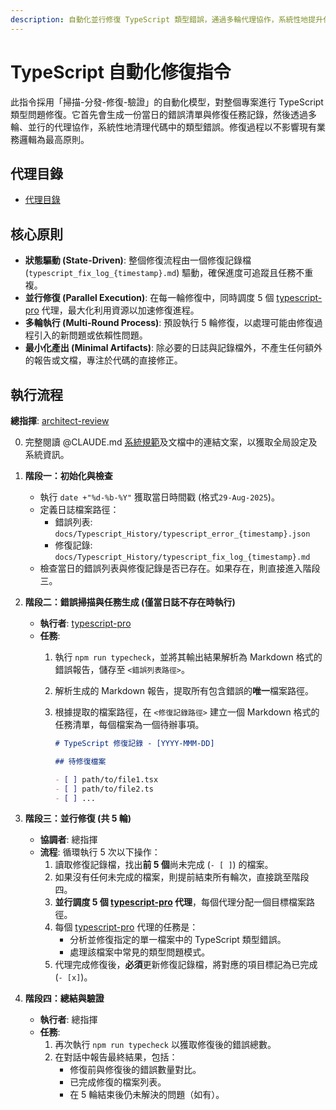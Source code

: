 ```yaml
---
description: 自動化並行修復 TypeScript 類型錯誤，通過多輪代理協作，系統性地提升代碼庫的類型安全。
---
```


# TypeScript 自動化修復指令

此指令採用「掃描-分發-修復-驗證」的自動化模型，對整個專案進行 TypeScript 類型問題修復。它首先會生成一份當日的錯誤清單與修復任務記錄，然後透過多輪、並行的代理協作，系統性地清理代碼中的類型錯誤。修復過程以不影響現有業務邏輯為最高原則。

## 代理目錄

- [代理目錄](/Users/chun/Documents/PennineWMS/online-stock-control-system/.claude/agents)

## 核心原則

- **狀態驅動 (State-Driven)**: 整個修復流程由一個修復記錄檔 (`typescript_fix_log_{timestamp}.md`) 驅動，確保進度可追蹤且任務不重複。
- **並行修復 (Parallel Execution)**: 在每一輪修復中，同時調度 5 個 [typescript-pro](../agents/typescript-pro.md) 代理，最大化利用資源以加速修復進程。
- **多輪執行 (Multi-Round Process)**: 預設執行 5 輪修復，以處理可能由修復過程引入的新問題或依賴性問題。
- **最小化產出 (Minimal Artifacts)**: 除必要的日誌與記錄檔外，不產生任何額外的報告或文檔，專注於代碼的直接修正。

## 執行流程

**總指揮**: [architect-review](../agents/architect-review.md)

0.  完整閱讀 @CLAUDE.md [系統規範](../../CLAUDE.local.md)及文檔中的連結文案，以獲取全局設定及系統資訊。

1.  **階段一：初始化與檢查**
    - 執行 `date +"%d-%b-%Y"` 獲取當日時間戳 (格式`29-Aug-2025`)。
    - 定義日誌檔案路徑：
      - 錯誤列表: `docs/Typescript_History/typescript_error_{timestamp}.json`
      - 修復記錄: `docs/Typescript_History/typescript_fix_log_{timestamp}.md`
    - 檢查當日的錯誤列表與修復記錄是否已存在。如果存在，則直接進入階段三。

2.  **階段二：錯誤掃描與任務生成 (僅當日誌不存在時執行)**
    - **執行者**: [typescript-pro](../agents/typescript-pro.md)
    - **任務**:
      1.  執行 `npm run typecheck`，並將其輸出結果解析為 Markdown 格式的錯誤報告，儲存至 `<錯誤列表路徑>`。
      2.  解析生成的 Markdown 報告，提取所有包含錯誤的**唯一**檔案路徑。
      3.  根據提取的檔案路徑，在 `<修復記錄路徑>` 建立一個 Markdown 格式的任務清單，每個檔案為一個待辦事項。

          ```markdown
          # TypeScript 修復記錄 - [YYYY-MMM-DD]

          ## 待修復檔案

          - [ ] path/to/file1.tsx
          - [ ] path/to/file2.ts
          - [ ] ...
          ```

3.  **階段三：並行修復 (共 5 輪)**
    - **協調者**: 總指揮
    - **流程**: 循環執行 5 次以下操作：
      1.  讀取修復記錄檔，找出**前 5 個**尚未完成 (`- [ ]`) 的檔案。
      2.  如果沒有任何未完成的檔案，則提前結束所有輪次，直接跳至階段四。
      3.  **並行調度 5 個 [typescript-pro](../agents/typescript-pro.md) 代理**，每個代理分配一個目標檔案路徑。
      4.  每個 [typescript-pro](../agents/typescript-pro.md) 代理的任務是：
          - 分析並修復指定的單一檔案中的 TypeScript 類型錯誤。
          - 處理該檔案中常見的類型問題模式。
      5.  代理完成修復後，**必須**更新修復記錄檔，將對應的項目標記為已完成 (`- [x]`)。

4.  **階段四：總結與驗證**
    - **執行者**: 總指揮
    - **任務**:
      1.  再次執行 `npm run typecheck` 以獲取修復後的錯誤總數。
      2.  在對話中報告最終結果，包括：
          - 修復前與修復後的錯誤數量對比。
          - 已完成修復的檔案列表。
          - 在 5 輪結束後仍未解決的問題（如有）。
